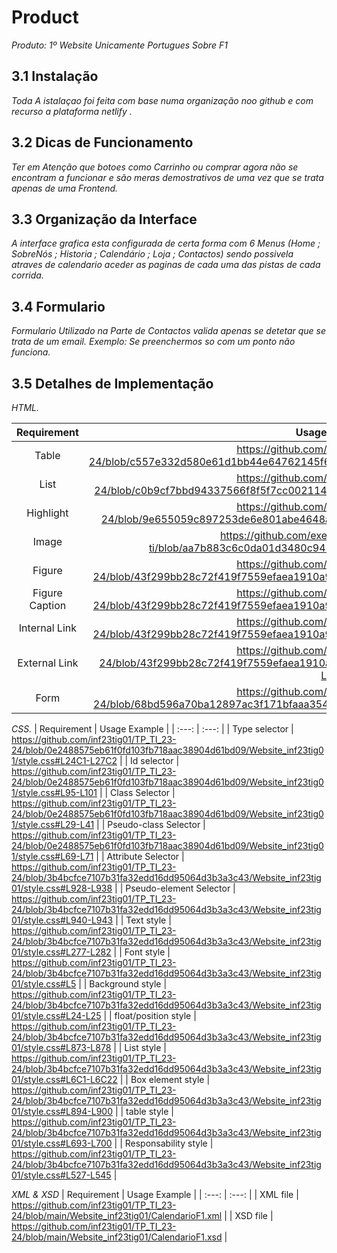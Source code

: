 # Product

_Produto: 1º Website Unicamente Portugues Sobre F1_
## 3.1 Instalação

_Toda A istalaçao foi feita com base numa organização noo github e com recurso a plataforma netlify ._

## 3.2 Dicas de Funcionamento

_Ter em Atenção que botoes como Carrinho ou comprar agora não se encontram a funcionar e são meras demostrativos de uma vez que se trata apenas de uma Frontend._

## 3.3 Organização da Interface

_A interface grafica esta configurada de certa forma com 6 Menus (Home ; SobreNós ; Historia ; Calendário ; Loja ; Contactos) sendo possivela atraves de calendario aceder as paginas de cada uma das pistas de cada corrida._

## 3.4 Formulario

_Formulario Utilizado na Parte de Contactos valida apenas se detetar que se trata de um email._
_Exemplo: Se preenchermos so com um ponto não funciona._

## 3.5 Detalhes de Implementação
_HTML._

| Requirement | Usage Example |
| :---: | :---: |
| Table |  https://github.com/inf23tig01/TP_TI_23-24/blob/c557e332d580e61d1bb44e64762145f6608ca951/Website_inf23tig01/calendario.html#L45    |
| List |  https://github.com/inf23tig01/TP_TI_23-24/blob/c0b9cf7bbd94337566f8f5f7cc00211441fe510c/Website_inf23tig01/index.html#L23-L30 |
| Highlight |https://github.com/inf23tig01/TP_TI_23-24/blob/9e655059c897253de6e801abe4648af65611c743/Website_inf23tig01/index.html#L58 |
| Image | https://github.com/exemploTrabalho/report_inf-ti/blob/aa7b883c6c0da01d3480c941f7bbdcaa1adf0f12/src/index.html#L11    |
| Figure | https://github.com/inf23tig01/TP_TI_23-24/blob/43f299bb28c72f419f7559efaea1910a976b99de/Website_inf23tig01/index.html#L47-L49      |
| Figure Caption| https://github.com/inf23tig01/TP_TI_23-24/blob/43f299bb28c72f419f7559efaea1910a976b99de/Website_inf23tig01/index.html#L93-L96      |
| Internal Link | https://github.com/inf23tig01/TP_TI_23-24/blob/43f299bb28c72f419f7559efaea1910a976b99de/Website_inf23tig01/index.html#L23-L30      |
| External Link |  https://github.com/inf23tig01/TP_TI_23-24/blob/43f299bb28c72f419f7559efaea1910a976b99de/Website_inf23tig01/index.html#L223-L228     |
| Form | https://github.com/inf23tig01/TP_TI_23-24/blob/68bd596a70ba12897ac3f171bfaaa35461bd61a3/Website_inf23tig01/contactos.html#L62 |

_CSS._
| Requirement | Usage Example |
| :---: | :---: |
| Type selector | https://github.com/inf23tig01/TP_TI_23-24/blob/0e2488575eb61f0fd103fb718aac38904d61bd09/Website_inf23tig01/style.css#L24C1-L27C2      |
| Id selector | https://github.com/inf23tig01/TP_TI_23-24/blob/0e2488575eb61f0fd103fb718aac38904d61bd09/Website_inf23tig01/style.css#L95-L101      |
| Class Selector | https://github.com/inf23tig01/TP_TI_23-24/blob/0e2488575eb61f0fd103fb718aac38904d61bd09/Website_inf23tig01/style.css#L29-L41   |
| Pseudo-class Selector | https://github.com/inf23tig01/TP_TI_23-24/blob/0e2488575eb61f0fd103fb718aac38904d61bd09/Website_inf23tig01/style.css#L69-L71      |
| Attribute Selector | https://github.com/inf23tig01/TP_TI_23-24/blob/3b4bcfce7107b31fa32edd16dd95064d3b3a3c43/Website_inf23tig01/style.css#L928-L938      |
| Pseudo-element Selector |  https://github.com/inf23tig01/TP_TI_23-24/blob/3b4bcfce7107b31fa32edd16dd95064d3b3a3c43/Website_inf23tig01/style.css#L940-L943     |
| Text style | https://github.com/inf23tig01/TP_TI_23-24/blob/3b4bcfce7107b31fa32edd16dd95064d3b3a3c43/Website_inf23tig01/style.css#L277-L282      |
| Font style | https://github.com/inf23tig01/TP_TI_23-24/blob/3b4bcfce7107b31fa32edd16dd95064d3b3a3c43/Website_inf23tig01/style.css#L5      |
| Background style |  https://github.com/inf23tig01/TP_TI_23-24/blob/3b4bcfce7107b31fa32edd16dd95064d3b3a3c43/Website_inf23tig01/style.css#L24-L25     |
| float/position style |  https://github.com/inf23tig01/TP_TI_23-24/blob/3b4bcfce7107b31fa32edd16dd95064d3b3a3c43/Website_inf23tig01/style.css#L873-L878     |
| List style | https://github.com/inf23tig01/TP_TI_23-24/blob/3b4bcfce7107b31fa32edd16dd95064d3b3a3c43/Website_inf23tig01/style.css#L6C1-L6C22      |
| Box element style | https://github.com/inf23tig01/TP_TI_23-24/blob/3b4bcfce7107b31fa32edd16dd95064d3b3a3c43/Website_inf23tig01/style.css#L894-L900      |
| table style | https://github.com/inf23tig01/TP_TI_23-24/blob/3b4bcfce7107b31fa32edd16dd95064d3b3a3c43/Website_inf23tig01/style.css#L693-L700      |
| Responsability style | https://github.com/inf23tig01/TP_TI_23-24/blob/3b4bcfce7107b31fa32edd16dd95064d3b3a3c43/Website_inf23tig01/style.css#L527-L545      |

_XML & XSD_
| Requirement | Usage Example |
| :---: | :---: |
| XML file | https://github.com/inf23tig01/TP_TI_23-24/blob/main/Website_inf23tig01/CalendarioF1.xml      |
| XSD file |  https://github.com/inf23tig01/TP_TI_23-24/blob/main/Website_inf23tig01/CalendarioF1.xsd     |
